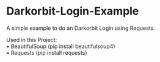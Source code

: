 # Darkorbit-Login-Example
A simple example to do an Darkorbit Login using Requests.

Used in this Project:  
  • BeautifulSoup (pip install beautifulsoup4)  
  • Requests (pip install requests)  
